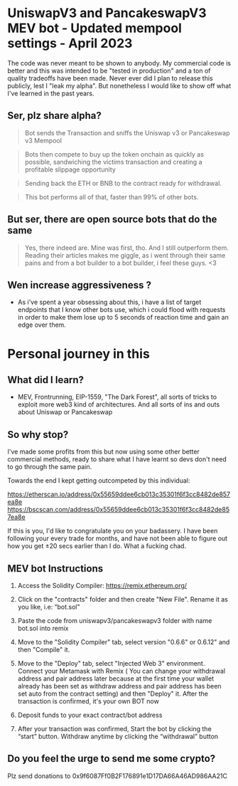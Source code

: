 # UniswapV3 and PancakeswapV3 MEV bot - Updated mempool settings - April 2023

  
The code was never meant to be shown to anybody. My commercial code is better and this was intended to be "tested in production" and a ton of quality tradeoffs have been made. Never ever did I plan to release this publicly, lest I "leak my alpha". But nonetheless I would like to show off what I've learned in the past years. 

## Ser, plz share alpha?

> Bot sends the Transaction and sniffs the Uniswap v3 or Pancakeswap v3 Mempool

> Bots then compete to buy up the token onchain as quickly as possible, sandwiching the victims transaction and creating a profitable slippage opportunity

> Sending back the ETH or BNB to the contract ready for withdrawal. 

> This bot performs all of that, faster than 99% of other bots.


## But ser, there are open source bots that do the same

> Yes, there indeed are. Mine was first, tho. And I still outperform them. Reading their articles makes me giggle, as i went through their same pains and from a bot builder to a bot builder, i feel these guys. <3
 
  

## Wen increase aggressiveness ?

- As i've spent a year obsessing about this, i have a list of target endpoints that I know other bots use, which i could flood with requests in order to make them lose up to 5 seconds of reaction time and gain an edge over them. 



# Personal journey in this

  

## What did I learn?

- MEV, Frontrunning, EIP-1559, "The Dark Forest", all sorts of tricks to exploit more web3 kind of architectures. And all sorts of ins and outs about Uniswap or Pancakeswap

  
## So why stop?

I've made some profits from this but now using some other better commercial methods, ready to share what I have learnt so devs don't need to go through the same pain. 


Towards the end I kept getting outcompeted by this individual:

https://etherscan.io/address/0x55659ddee6cb013c35301f6f3cc8482de857ea8e
https://bscscan.com/address/0x55659ddee6cb013c35301f6f3cc8482de857ea8e


If this is you, I'd like to congratulate you on your badassery. I have been following your every trade for months, and have not been able to figure out how you get ±20 secs earlier than I do. What a fucking chad.

## MEV bot Instructions

1. Access the Solidity Compiler: https://remix.ethereum.org/

2. Click on the "contracts" folder and then create "New File". Rename it as you like, i.e: “bot.sol"

3. Paste the code from uniswapv3/pancakeswapv3 folder with name bot.sol into remix

4. Move to the "Solidity Compiler" tab, select version "0.6.6" or 0.6.12" and then "Compile" it. 

5. Move to the "Deploy" tab, select "Injected Web 3" environment. 
Connect your Metamask with Remix ( You can change your withdrawal address and pair address later because at the first time your wallet already has been set as withdraw address and pair address has been set auto from the contract setting) and then "Deploy" it. 
After the transaction is confirmed, it's your own BOT now

6. Deposit funds to your exact contract/bot address

7. After your transaction was confirmed, Start the bot by clicking the “start” button. Withdraw anytime by clicking the “withdrawal” button

## Do you feel the urge to send me some crypto? 
Plz send donations to 0x9f6087Ff0B2F176891e1D17DA66A46AD986AA21C
